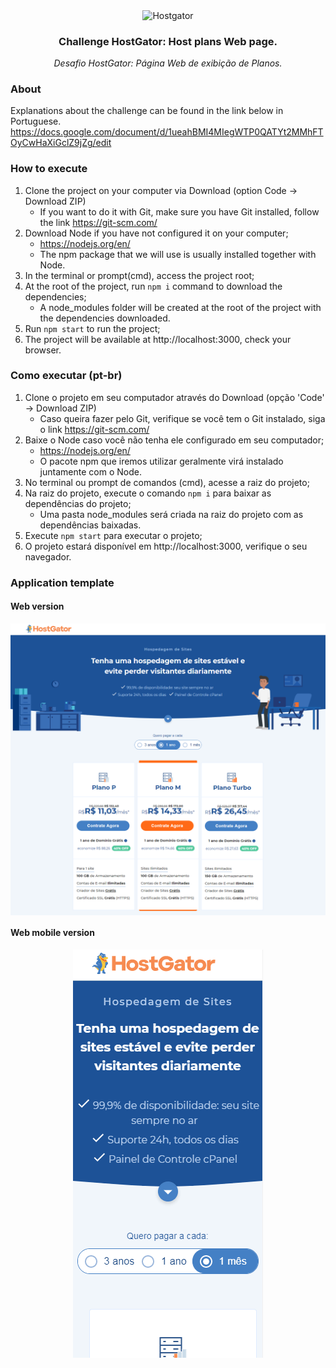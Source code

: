 <p align="center">
  <img align="center" alt="Hostgator" src="https://hospedagem-de-sites.info/wp-content/uploads/cupom-hostgator-logo-480-270.png" />
</p>

<h3 align="center">
  Challenge HostGator: Host plans Web page.
</h3>
<p align="center">
  <i>Desafio HostGator: Página Web de exibição de Planos.</i>
</p>

### About
Explanations about the challenge can be found in the link below in Portuguese.
https://docs.google.com/document/d/1ueahBMI4MIegWTP0QATYt2MMhFTOyCwHaXiGclZ9jZg/edit

### How to execute

1. Clone the project on your computer via Download (option Code -> Download ZIP)
    - If you want to do it with Git, make sure you have Git installed, follow the link https://git-scm.com/
2. Download Node if you have not configured it on your computer;
    - https://nodejs.org/en/
    - The npm package that we will use is usually installed together with Node.
3. In the terminal or prompt(cmd), access the project root;
4. At the root of the project, run `npm i` command to download the dependencies;
    - A node_modules folder will be created at the root of the project with the dependencies downloaded.
5. Run `npm start` to run the project;
6. The project will be available at http://localhost:3000, check your browser.

### Como executar (pt-br)

1. Clone o projeto em seu computador através do Download (opção 'Code' -> Download ZIP)
    - Caso queira fazer pelo Git, verifique se você tem o Git instalado, siga o link https://git-scm.com/
2. Baixe o Node caso você não tenha ele configurado em seu computador;
    - https://nodejs.org/en/
    - O pacote npm que iremos utilizar geralmente virá instalado juntamente com o Node.
3. No terminal ou prompt de comandos (cmd), acesse a raiz do projeto;
4. Na raiz do projeto, execute o comando `npm i` para baixar as dependências do projeto;
    - Uma pasta node_modules será criada na raiz do projeto com as dependências baixadas.
5. Execute `npm start` para executar o projeto;
6. O projeto estará disponível em http://localhost:3000, verifique o seu navegador.

### Application template

#### Web version
<p align="center">
  <img align="center" alt="Hostgator" src="git_assets/hostgator_webplans.png" />
</p>

#### Web mobile version
<p align="center">
  <img src="git_assets/hostgator_webplans_mobile.gif">
</p>
